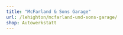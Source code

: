 ```yaml
---
title: "McFarland & Sons Garage"
url: /lehighton/mcfarland-und-sons-garage/
shop: Autowerkstatt
---
```

